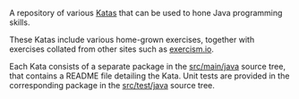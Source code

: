 A repository of various [Katas](http://codekata.com/kata/codekata-intro) that
can be used to hone Java programming skills.

These Katas include various home-grown exercises, together with exercises
collated from other sites such as [exercism.io](http://exercism.io).

Each Kata consists of a separate package in the [src/main/java](src/main/java)
source tree, that contains a README file detailing the Kata.  Unit tests are
provided in the corresponding package in the [src/test/java](src/test/java)
source tree.